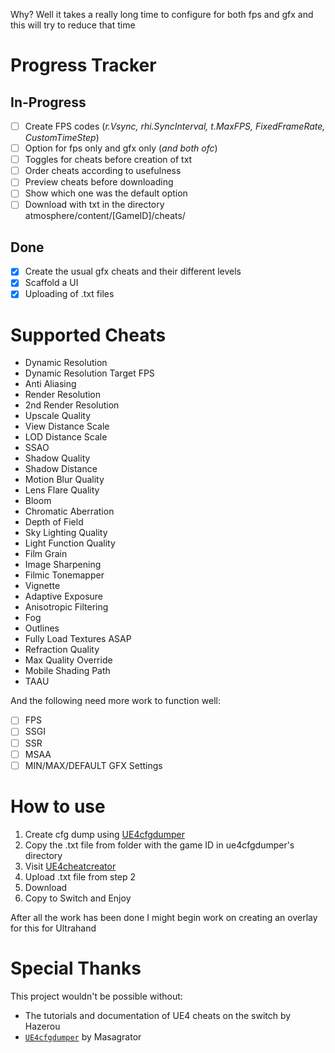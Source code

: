 Why? Well it takes a really long time to configure for both fps and gfx and this will try to reduce that time

# Progress Tracker
## In-Progress 
- [ ] Create FPS codes (_r.Vsync, rhi.SyncInterval, t.MaxFPS, FixedFrameRate, CustomTimeStep_)
- [ ] Option for fps only and gfx only (_and both ofc_)
- [ ] Toggles for cheats before creation of txt
- [ ] Order cheats according to usefulness
- [ ] Preview cheats before downloading
- [ ] Show which one was the default option
- [ ] Download with txt in the directory atmosphere/content/[GameID]/cheats/
## Done 
- [x] Create the usual gfx cheats and their different levels
- [x] Scaffold a UI
- [x] Uploading of .txt files

# Supported Cheats
- Dynamic Resolution 
- Dynamic Resolution Target FPS
- Anti Aliasing 
- Render Resolution
- 2nd Render Resolution 
- Upscale Quality 
- View Distance Scale 
- LOD Distance Scale 
- SSAO 
- Shadow Quality 
- Shadow Distance
- Motion Blur Quality 
- Lens Flare Quality 
- Bloom
- Chromatic Aberration 
- Depth of Field 
- Sky Lighting Quality 
- Light Function Quality 
- Film Grain 
- Image Sharpening 
- Filmic Tonemapper
- Vignette 
- Adaptive Exposure
- Anisotropic Filtering 
- Fog 
- Outlines 
- Fully Load Textures ASAP
- Refraction Quality 
- Max Quality Override 
- Mobile Shading Path 
- TAAU

And the following need more work to function well: 
- [ ] FPS 
- [ ] SSGI
- [ ] SSR
- [ ] MSAA
- [ ] MIN/MAX/DEFAULT GFX Settings

# How to use 
1. Create cfg dump using [UE4cfgdumper](https://github.com/masagrator/UE4cfgdumper)
2. Copy the .txt file from folder with the game ID in ue4cfgdumper's directory 
3. Visit [UE4cheatcreator](https://ue4cheatcreator.vercel.app)
4. Upload .txt file from step 2 
5. Download
6. Copy to Switch and Enjoy 

After all the work has been done I might begin work on creating an overlay for this for Ultrahand 

# Special Thanks
This project wouldn't be possible without:
- The tutorials and documentation of UE4 cheats on the switch by Hazerou 
- [`UE4cfgdumper`](https://github.com/masagrator/UE4cfgdumper) by Masagrator 